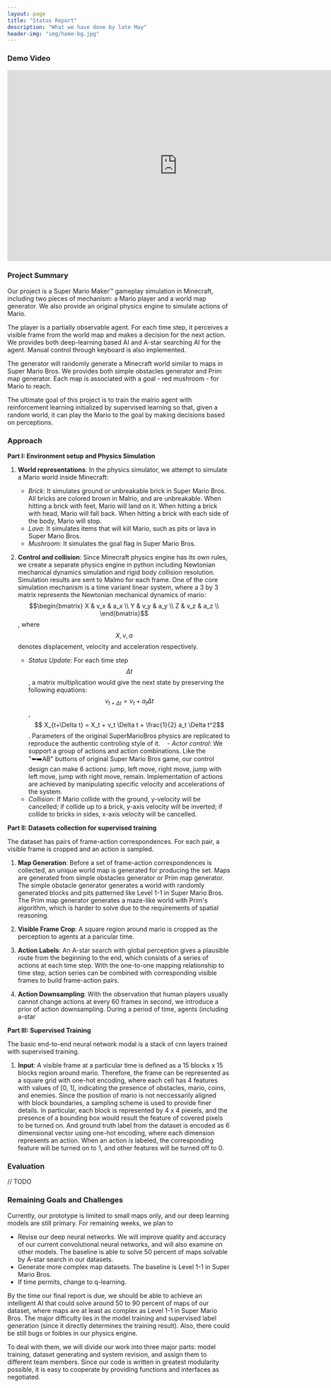 ```yaml
---
layout: page
title: "Status Report"
description: "What we have done by late May"
header-img: "img/home-bg.jpg"
---
```

### Demo Video

<iframe src="https://www.youtube.com/embed/8IkFP0T3yOA?VQ=HD1080" width="768" height="432" frameborder="0" allowfullscreen></iframe>

### Project Summary

Our project is a Super Mario Maker™ gameplay simulation in Minecraft, including two pieces of mechanism: a Mario player and a world map generator. We also provide an original physics engine to simulate actions of Mario.

The player is a partially observable agent. For each time step, it perceives a visible frame from the world map and makes a decision for the next action. We provides both deep-learning based AI and A-star searching AI for the agent. Manual control through keyboard is also implemented.

The generator will randomly generate a Minecraft world similar to maps in Super Mario Bros. We provides both simple obstacles generator and Prim map generator. Each map is associated with a goal - red mushroom - for Mario to reach.

The ultimate goal of this project is to train the malrio agent with reinforcement learning initialized by supervised learning so that, given a random world, it can play the Mario to the goal by making decisions based on perceptions.

### Approach

__Part I: Environment setup and Physics Simulation__<br>

1. __World representations__: In the physics simulator, we attempt to simulate a Mario world inside Minecraft:

    - _Brick_: It simulates ground or unbreakable brick in Super Mario Bros. All bricks are colored brown in Malrio, and are unbreakable. When hitting a brick with feet, Mario will land on it. When hitting a brick with head, Mario will fall back. When hitting a brick with each side of the body, Mario will stop.
    - _Lava_: It simulates items that will kill Mario, such as pits or lava in Super Mario Bros.
    - _Mushroom_: It simulates the goal flag in Super Mario Bros.

2. __Control and collision__: Since Minecraft physics engine has its own rules, we create a separate physics engine in python including Newtonian mechanical dynamics simulation and rigid body collision resolution. Simulation results are sent to Malmo for each frame. One of the core simulation mechanism is a time variant linear system, where a 3 by 3 matrix represents the Newtonian mechanical dynamics of mario:
$$\begin{bmatrix}
    X & v_x & a_x \\
    Y & v_y & a_y \\
    Z & v_z & a_z \\
\end{bmatrix}$$, where $$X, v, a$$ denotes displacement, velocity and acceleration respectively.

    - _Status Update_:  For each time step $$\Delta t$$, a matrix multiplication would give the next state by preserving the following equations: $$ v_{t+\Delta t} = v_t + a_t \Delta t$$, $$ X_{t+\Delta t} = X_t + v_t \Delta t + \frac{1}{2} a_t \Delta t^2$$. Parameters of the original SuperMarioBros physics are replicated to reproduce the authentic controling style of it.
    - _Actor control_: We support a group of actions and action combinations. Like the "⬅️➡️AB" buttons of original Super Mario Bros game,  our control design can make 6 actions: jump, left move, right move, jump with left move, jump with right move, remain. Implementation of actions are achieved by manipulating specific velocity and accelerations of the system.
    - _Collision_: If Mario collide with the ground, y-velocity will be cancelled; if collide up to a brick, y-axis velocity will be inverted; if collide to bricks in sides, x-axis velocity will be cancelled.

__Part II: Datasets collection for supervised training__<br>

The dataset has pairs of frame-action correspondences. For each pair, a visible frame is cropped and an action is sampled.

1. __Map Generation__: Before a set of frame-action correspondences is collected, an unique world map is generated for producing the set. Maps are generated from simple obstacles generator or Prim map generator. The simple obstacle generator generates a world with randomly generated blocks and pits patterned like Level 1-1 in Super Mario Bros. The Prim map generator generates a maze-like world with Prim's algorithm, which is harder to solve due to the requirements of spatial reasoning.

2. __Visible Frame Crop__: A square region around mario is cropped as the perception to agents at a paricular time.

3. __Action Labels__: An A-star search with global perception gives a plausible route from the beginning to the end, which consists of a series of actions at each time step. With the one-to-one mapping relationship to time step, action series can be combined with corresponding visible frames to build frame-action pairs.

4. __Action Downsampling__: With the observation that human players usually cannot change actions at every 60 frames in second, we introduce a prior of action downsampling. During a period of time, agents (including a-star

__Part III: Supervised Training__<br>

The basic end-to-end neural network modal is a stack of cnn layers trained with supervised training.

1. __Input__: A visible frame at a particular time is defined as a 15 blocks x 15 blocks region around mario. Therefore, the frame can be represented as a square grid with one-hot encoding, where each cell has 4 features with values of [0, 1], indicating the presence of obstacles, mario, coins, and enemies. Since the position of mario is not neccessarily aligned with block boundaries, a sampling scheme is used to provide finer details. In particular, each block is represented by 4 x 4 piexels, and the presence of a bounding box would result the feature of covered pixels to be turned on. And ground truth label from the dataset is encoded as 6 dimensional vector using one-hot encoding, where each dimension represents an action. When an action is labeled, the corresponding feature will be turned on to 1, and other features will be turned off to 0.

### Evaluation
// TODO

### Remaining Goals and Challenges
Currently, our prototype is limited to small maps only, and our deep learning models are still primary. For remaining weeks, we plan to

- Revise our deep neural networks. We will improve quality and accuracy of our current convolutional neural networks, and will also examine on other models. The baseline is able to solve 50 percent of maps solvable by A-star search in our datasets.
- Generate more complex map datasets. The baseline is Level 1-1 in Super Mario Bros.
- If time permits, change to q-learning.

By the time our final report is due, we should be able to achieve an intelligent AI that could solve around 50 to 90 percent of maps of our dataset, where maps are at least as complex as Level 1-1 in Super Mario Bros. The major difficulty lies in the model training and supervised label generation (since it directly determines the training result). Also, there could be still bugs or foibles in our physics engine.

To deal with them, we will divide our work into three major parts: model training, dataset generating and system revision, and assign them to different team members. Since our code is written in greatest modularity possible, it is easy to cooperate by providing functions and interfaces as negotiated.
